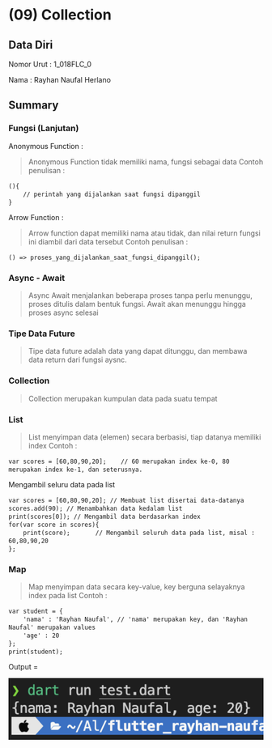 # (09) Collection


## Data Diri
Nomor Urut : 1_018FLC_0

Nama : Rayhan Naufal Herlano

## Summary 
### Fungsi (Lanjutan)
Anonymous Function :
>Anonymous Function tidak memiliki nama, fungsi sebagai data
Contoh penulisan :
```
(){
    // perintah yang dijalankan saat fungsi dipanggil
}
```
Arrow Function :
>Arrow function dapat memiliki nama atau tidak, dan nilai return fungsi ini diambil dari data tersebut
Contoh penulisan :
```
() => proses_yang_dijalankan_saat_fungsi_dipanggil();
```

### Async - Await
>Async Await menjalankan beberapa proses tanpa perlu menunggu, proses ditulis dalam bentuk fungsi.
>Await akan menunggu hingga proses async selesai

### Tipe Data Future
>Tipe data future adalah data yang dapat ditunggu, dan membawa data return dari fungsi aysnc.

### Collection
>Collection merupakan kumpulan data pada suatu tempat
### List
>List menyimpan data (elemen) secara berbasisi, tiap datanya memiliki index
Contoh : 
```
var scores = [60,80,90,20];    // 60 merupakan index ke-0, 80 merupakan index ke-1, dan seterusnya.
```
Mengambil seluru data pada list
```
var scores = [60,80,90,20]; // Membuat list disertai data-datanya
scores.add(90); // Menambahkan data kedalam list
print(scores[0]); // Mengambil data berdasarkan index
for(var score in scores){
    print(score);       // Mengambil seluruh data pada list, misal : 60,80,90,20
};
```

### Map
>Map menyimpan data secara key-value, key berguna selayaknya index pada list
Contoh :
```
var student = {
    'nama' : 'Rayhan Naufal', // 'nama' merupakan key, dan 'Rayhan Naufal' merupakan values
    'age' : 20
};
print(student);
```
Output = 

![map](/9_Collection/Screenshot/output_map.png)
